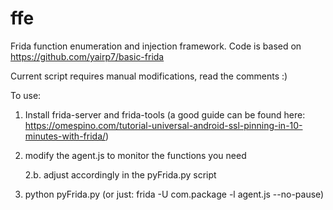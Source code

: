 # ffe
Frida function enumeration and injection framework. Code is based on https://github.com/yairp7/basic-frida

Current script requires manual modifications, read the comments :)

To use:
1. Install frida-server and frida-tools (a good guide can be found here: https://omespino.com/tutorial-universal-android-ssl-pinning-in-10-minutes-with-frida/)

2. modify the agent.js to monitor the functions you need

    2.b. adjust accordingly in the pyFrida.py script

3. python pyFrida.py (or just: frida -U com.package -l agent.js --no-pause)
